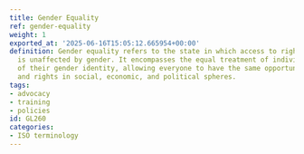 ```yaml
---
title: Gender Equality
ref: gender-equality
weight: 1
exported_at: '2025-06-16T15:05:12.665954+00:00'
definition: Gender equality refers to the state in which access to rights or opportunities
  is unaffected by gender. It encompasses the equal treatment of individuals regardless
  of their gender identity, allowing everyone to have the same opportunities, resources,
  and rights in social, economic, and political spheres.
tags:
- advocacy
- training
- policies
id: GL260
categories:
- ISO terminology
---
```


